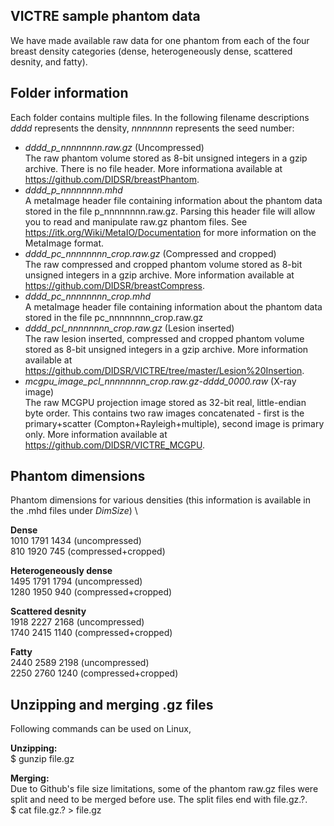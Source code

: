 VICTRE sample phantom data
---------------------------

We have made available raw data for one phantom from each of the four breast density categories (dense, heterogeneously dense, scattered desnity, and fatty). 

## Folder information

Each folder contains multiple files. In the following filename descriptions *dddd* represents the density, *nnnnnnnn* represents the seed number:
- *dddd_p_nnnnnnnn.raw.gz* (Uncompressed)\
    The raw phantom volume stored as 8-bit unsigned integers in a gzip archive. There is no file header. More informationa available at https://github.com/DIDSR/breastPhantom.
- *dddd_p_nnnnnnnn.mhd*\
    A metaImage header file containing information about the phantom data stored in the file p_nnnnnnnn.raw.gz. Parsing this header file will allow you to read and manipulate raw.gz phantom files. See https://itk.org/Wiki/MetaIO/Documentation for more information on the MetaImage format.
- *dddd_pc_nnnnnnnn_crop.raw.gz* (Compressed and cropped)\
    The raw compressed and cropped phantom volume stored as 8-bit unsigned integers in a gzip archive.  More information available at https://github.com/DIDSR/breastCompress.
- *dddd_pc_nnnnnnnn_crop.mhd*\
    A metaImage header file containing information about the phantom data stored in the file pc_nnnnnnnn_crop.raw.gz
- *dddd_pcl_nnnnnnnn_crop.raw.gz* (Lesion inserted)\
    The raw lesion inserted, compressed and cropped phantom volume stored as 8-bit unsigned integers in a gzip archive.  More information available at https://github.com/DIDSR/VICTRE/tree/master/Lesion%20Insertion.
- *mcgpu_image_pcl_nnnnnnnn_crop.raw.gz-dddd_0000.raw* (X-ray image)\
    The raw MCGPU projection image stored as 32-bit real, little-endian byte order.  This contains two raw images concatenated - first is the primary+scatter (Compton+Rayleigh+multiple), second image is primary only.  More information available at https://github.com/DIDSR/VICTRE_MCGPU.
    
    
## Phantom dimensions
Phantom dimensions for various densities (this information is available in the .mhd files under *DimSize*) \

**Dense** \
1010 1791 1434 (uncompressed) \
810 1920 745 (compressed+cropped)

**Heterogeneously dense** \
1495 1791 1794 (uncompressed) \
1280 1950 940 (compressed+cropped)

**Scattered desnity** \
1918 2227 2168 (uncompressed) \
1740 2415 1140 (compressed+cropped)

**Fatty** \
2440 2589 2198 (uncompressed) \
2250 2760 1240 (compressed+cropped)
   
## Unzipping and merging .gz files 
Following commands can be used on Linux,

**Unzipping:** \
$ gunzip file.gz

**Merging:** \
Due to Github's file size limitations, some of the phantom raw.gz files were split and need to be merged before use. The split files end with file.gz.?. \
$ cat file.gz.? > file.gz
